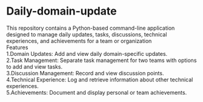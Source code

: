 # Daily-domain-update
This repository contains a Python-based command-line application designed to manage daily updates, tasks, discussions, technical experiences, and achievements for a team or organization
<br>
Features
<br>
1.Domain Updates: Add and view daily domain-specific updates.<br>
2.Task Management: Separate task management for two teams with options to add and view tasks.<br>
3.Discussion Management: Record and view discussion points.<br>
4.Technical Experience: Log and retrieve information about other technical experiences.<br>
5.Achievements: Document and display personal or team achievements.<br>
<br>

